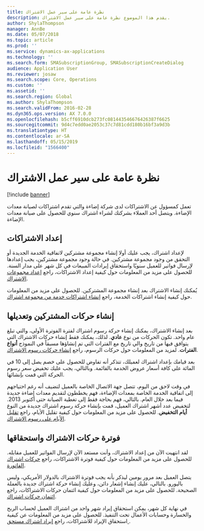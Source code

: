 ```yaml
---
title: نظرة عامة على سير عمل الاشتراك
description: يقدم هذا الموضوع نظرة عامة على سير عمل الاشتراك.
author: ShylaThompson
manager: AnnBe
ms.date: 05/07/2018
ms.topic: article
ms.prod: ''
ms.service: dynamics-ax-applications
ms.technology: ''
ms.search.form: SMASubscriptionGroup, SMASubscriptionCreateDialog
audience: Application User
ms.reviewer: josaw
ms.search.scope: Core, Operations
ms.custom: ''
ms.assetid: ''
ms.search.region: Global
ms.author: ShylaThompson
ms.search.validFrom: 2016-02-28
ms.dyn365.ops.version: AX 7.0.0
ms.openlocfilehash: b5cff6910dcb273fc081443546676426387f6625
ms.sourcegitcommit: 9d4c7edd0ae2053c37c7d81cdd180b16bf3a9d3b
ms.translationtype: HT
ms.contentlocale: ar-SA
ms.lasthandoff: 05/15/2019
ms.locfileid: "1566400"
---
```

# <a name="subscription-workflow-overview"></a>نظرة عامة على سير عمل الاشتراك 

[!include [banner](../includes/banner.md)]


تعمل كمسؤول عن الاشتراكات لدى شركة إضاءة والتي تقدم اشتراكات لصيانة معدات الإضاءة. ويتصل أحد العملاء بشركتك لشراء اشتراك سنوي للحصول على صيانة معدات الإضاءة.

## <a name="setting-up-subscriptions"></a>إعداد الاشتراكات

لإعداد اشتراك، يجب عليك أولا إنشاء مجموعة مشتركين لاتفاقية الخدمة الجديدة أو التحقق من وجود مجموعة مشتركين. في حالة وجود مجموعة مشتركين، يجب إعدادها لإرسال فواتير للعميل سنويًا واستحقاق إيرادات المبيعات في كل شهر على مدار السنة. للحصول على مزيد من المعلومات حول كيفية إعداد الاشتراكات، راجع [إعداد مجموعات الاشتراك](set-up-subscription-groups.md).

يُمكنك إنشاء الاشتراك بعد إنشاء مجموعة المشتركين. للحصول على مزيد من المعلومات حول كيفية إنشاء اشتراكات الخدمة، راجع [إنشاء اشتراكات خدمة من مجموعة اشتراك](create-service-subscriptions-from-subscription-group.md).

## <a name="create-and-modify-subscription-transactions"></a>إنشاء حركات المشتركين وتعديلها

بعد إنشاء الاشتراك، يمكنك إنشاء حركة رسوم اشتراك لفترة الفوترة الأولى، والتي تبلغ عام واحد. تكون الحركات من نوع **عادي**. لذلك، يمكنك فقط إنشاء حركات الاشتراك التي يتوافق فيها من تاريخ والي تاريخ مع الفترات التي تم إنشاؤها مسبقاً في النموذج **أنواع الفترات**. لمزيد من المعلومات حول حركات الرسوم، راجع [إنشاء حركات رسوم الاشتراك](create-subscription-fee-transactions.md).

بعد قيامك بإعداد اشتراك لعميلك، تتذكر أنه تفاوض للحصول على خصم يصل إلى 10 في المائة على كافة أسعار عروض الخدمة بالقائمة. وبالتالي، يجب عليك تخفيض سعر رسوم الحركة التي قمت بإنشائها.

في وقت لاحق من اليوم، تتصل جهة الاتصال الخاصة بالعميل لتضيف أنه رغم احتياجهم إلى اتفاقية الخدمة الخاصة بمعدات الإضاءة، فهم يخططون لتقديم معدات إضاءة جديدة فيما بعد خلال العام. بالتالي، فهم بحاجة فقط إلى تغطية الصيانة حتى أكتوبر 2013. لتخفيض عدد أشهر اشتراك العميل، قمت بإنشاء حركة رسوم اشتراك جديدة من النوع **أيام التخفيض**. للحصول على مزيد من المعلومات حول كيفية تقليل الأيام، راجع [تقليل الأيام على رسوم الاشتراك](reduce-the-days-on-subscription-fees.md).

## <a name="invoice-and-accrue-subscription-transactions"></a>فوترة حركات الاشتراك واستحقاقها

لقد انتهيت الآن من إعداد الاشتراك، وأنت مستعد الآن لإرسال الفواتير للعميل مقابله. للحصول على مزيد من المعلومات حول كيفية فوترة الاشتراكات، راجع [حركات اشتراك الفاتورة](invoice-subscription-transactions.md).

يتصل العميل بعد مرور يومين ليذكر بأنه يجب فوترة الاشتراك بالدولار الأمريكي، وليس باليورو. بالتالي، عليك إنشاء إشعار دائن، وعليك إنشاء حركة اشتراك جديدة بالعملة الصحيحة. للحصول على مزيد من المعلومات حول كيفية ائتمان حركات الاشتراكات، راجع [ائتمان حركات اشتراك](credit-subscription-transactions.md).

في نهاية كل شهر، يمكن استحقاق إيراد شهر واحد من اشتراك العميل لحساب الربح والخسارة وحسابات الأعمال تحت التنفيذ. للحصول على مزيد من المعلومات عن كيفية استحقاق الإيراد للاشتراكات، راجع [إيراد اشتراك مستحق ](accrue-subscription-revenue.md).

  


